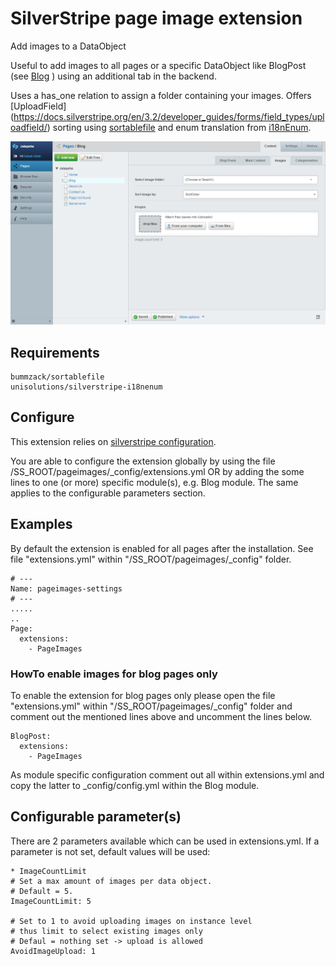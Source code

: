 # SilverStripe page image extension

Add images to a DataObject

Useful to add images to all pages or a specific DataObject like BlogPost
(see [Blog](https://github.com/silverstripe/silverstripe-blog.git/ "Blog module") ) using an additional tab in the backend.

Uses a has_one relation to assign a folder containing your images. Offers [UploadField] (https://docs.silverstripe.org/en/3.2/developer_guides/forms/field_types/uploadfield/) sorting using [sortablefile](https://github.com/bummzack/sortablefile) and enum translation from [i18nEnum](https://github.com/unisolutions/silverstripe-i18nenum).

![pageimages Backend](screenshots/pageimages.png "Backend")

## Requirements

    bummzack/sortablefile
    unisolutions/silverstripe-i18nenum


## Configure
This extension relies on [silverstripe configuration](http://doc.silverstripe.com/framework/en/topics/configuration).

You are able to configure the extension globally by using the file /SS_ROOT/pageimages/_config/extensions.yml
OR by adding the some lines to one (or more) specific module(s), e.g. Blog module.
The same applies to the configurable parameters section.

## Examples
By default the extension is enabled for all pages after the installation.
See file "extensions.yml" within "/SS_ROOT/pageimages/_config" folder.

	# ---
	Name: pageimages-settings
	# ---
	.....
	..
	Page:
  	  extensions:
    	- PageImages

### HowTo enable images for blog pages only
To enable the extension for blog pages only please open the file "extensions.yml" within
"/SS_ROOT/pageimages/_config" folder and comment out the mentioned lines above and uncomment the lines below.

  	BlogPost:
  	  extensions:
    	- PageImages

As module specific configuration comment out all within extensions.yml and copy the latter to _config/config.yml within the Blog module.

## Configurable parameter(s)
There are 2 parameters available which can be used in extensions.yml.
If a parameter is not set, default values will be used:

	* ImageCountLimit
	# Set a max amount of images per data object.
	# Default = 5.
	ImageCountLimit: 5

	# Set to 1 to avoid uploading images on instance level
	# thus limit to select existing images only
	# Defaul = nothing set -> upload is allowed
	AvoidImageUpload: 1

